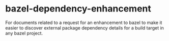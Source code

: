 # bazel-dependency-enhancement
For documents related to a request for an enhancement to bazel to make it easier to discover external package dependency details for a build target in any bazel project.
